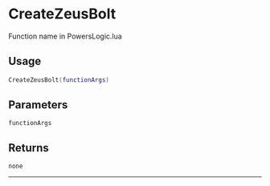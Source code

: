 # CreateZeusBolt
Function name in PowersLogic.lua
## Usage
```lua
CreateZeusBolt(functionArgs)
```
## Parameters
`functionArgs`
## Returns
`none`

---